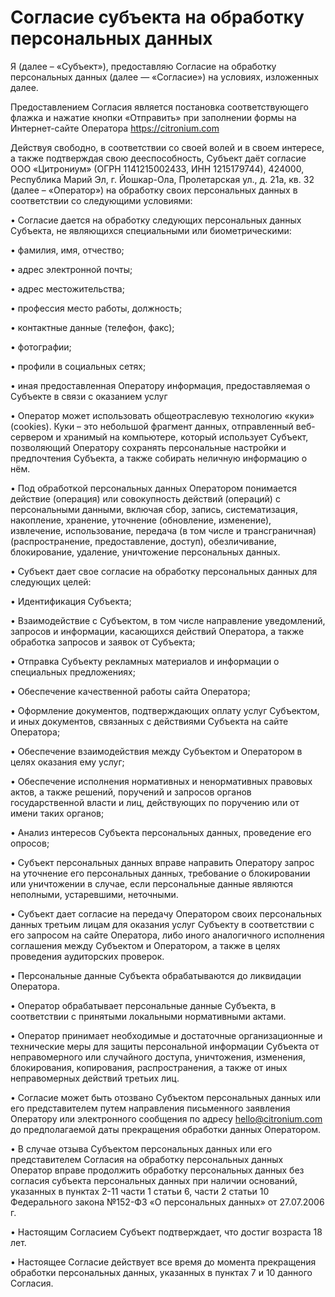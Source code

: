 # Согласие субъекта на обработку персональных данных

Я (далее – «Субъект»), предоставляю Согласие на обработку персональных данных (далее — «Согласие») на условиях, изложенных далее.

Предоставлением Согласия является постановка соответствующего флажка и нажатие кнопки «Отправить» при заполнении формы на Интернет-сайте Оператора https://citronium.com 

Действуя свободно, в соответствии со своей волей и в своем интересе, а также подтверждая свою дееспособность, Субъект даёт согласие ООО «Цитрониум» (ОГРН 1141215002433, ИНН 1215179744), 424000, Республика Марий Эл, г. Йошкар-Ола, Пролетарская ул., д. 21а, кв. 32 (далее – «Оператор») на обработку своих персональных данных в соответствии со следующими условиями:

•	Согласие дается на обработку следующих персональных данных Субъекта, не являющихся специальными или биометрическими:

•	фамилия, имя, отчество;

•	адрес электронной почты;

•	адрес местожительства;

•	профессия место работы, должность;

•	контактные данные (телефон, факс);

•	фотографии;

•	профили в социальных сетях;

•	иная предоставленная Оператору информация, предоставляемая о Субъекте в связи с оказанием услуг

•	Оператор может использовать общеотраслевую технологию «куки» (cookies). Куки – это небольшой фрагмент данных, отправленный веб-сервером и хранимый на компьютере, который использует Субъект, позволяющий Оператору сохранять персональные настройки и предпочтения Субъекта, а также собирать неличную информацию о нём.

•	Под обработкой персональных данных Оператором понимается действие (операция) или совокупность действий (операций) с персональными данными, включая сбор, запись, систематизация, накопление, хранение, уточнение (обновление, изменение), извлечение, использование, передача (в том числе и трансграничная) (распространение, предоставление, доступ), обезличивание, блокирование, удаление, уничтожение персональных данных.

•	Субъект дает свое согласие на обработку персональных данных для следующих целей:

•	Идентификация Субъекта;

•	Взаимодействие с Субъектом, в том числе направление уведомлений, запросов и информации, касающихся действий Оператора, а также обработка запросов и заявок от Субъекта;

•	Отправка Субъекту рекламных материалов и информации о специальных предложениях;

•	Обеспечение качественной работы сайта Оператора;

•	Оформление документов, подтверждающих оплату услуг Субъектом, и иных документов, связанных с действиями Субъекта на сайте Оператора;

•	Обеспечение взаимодействия между Субъектом и Оператором в целях оказания ему услуг;

•	Обеспечение исполнения нормативных и ненормативных правовых актов, а также решений, поручений и запросов органов государственной власти и лиц, действующих по поручению или от имени таких органов;

•	Анализ интересов Субъекта персональных данных, проведение его опросов;

•	Субъект персональных данных вправе направить Оператору запрос на уточнение его персональных данных, требование о блокировании или уничтожении в случае, если персональные данные являются неполными, устаревшими, неточными.

•	Субъект дает согласие на передачу Оператором своих персональных данных третьим лицам для оказания услуг Субъекту в соответствии с его запросом на сайте Оператора, либо иного аналогичного исполнения соглашения между Субъектом и Оператором, а также в целях проведения аудиторских проверок.

•	Персональные данные Субъекта обрабатываются до ликвидации Оператора.

•	Оператор обрабатывает персональные данные Субъекта, в соответствии с принятыми локальными нормативными актами.

•	Оператор принимает необходимые и достаточные организационные и технические меры для защиты персональной информации Субъекта от неправомерного или случайного доступа, уничтожения, изменения, блокирования, копирования, распространения, а также от иных неправомерных действий третьих лиц.

•	Согласие может быть отозвано Субъектом персональных данных или его представителем путем направления письменного заявления Оператору или электронного сообщения по адресу hello@citronium.com до предполагаемой даты прекращения обработки данных Оператором.

•	В случае отзыва Субъектом персональных данных или его представителем Согласия на обработку персональных данных Оператор вправе продолжить обработку персональных данных без согласия субъекта персональных данных при наличии оснований, указанных в пунктах 2-11 части 1 статьи 6, части 2 статьи 10 Федерального закона №152-ФЗ «О персональных данных» от 27.07.2006 г.

•	Настоящим Согласием Субъект подтверждает, что достиг возраста 18 лет.

•	Настоящее Согласие действует все время до момента прекращения обработки персональных данных, указанных в пунктах 7 и 10 данного Согласия. 

